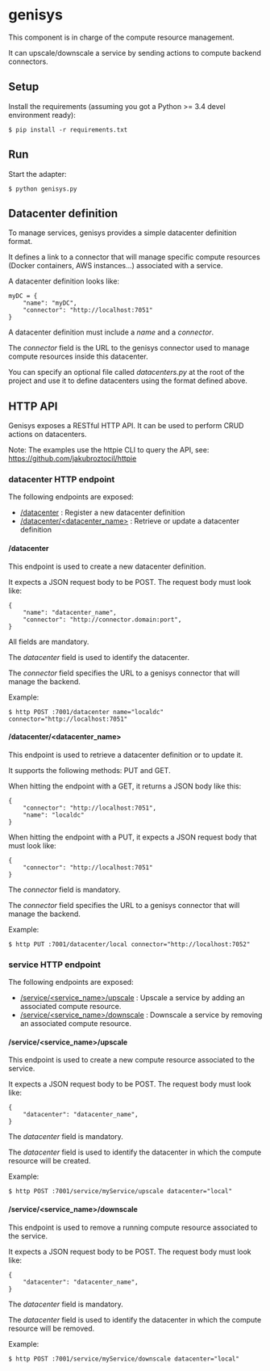 # genisys

This component is in charge of the compute resource management.

It can upscale/downscale a service by sending actions to compute backend connectors. 

## Setup

Install the requirements (assuming you got a Python >= 3.4 devel environment ready):

````
$ pip install -r requirements.txt
````

## Run

Start the adapter:

````
$ python genisys.py
````

## Datacenter definition

To manage services, genisys provides a simple datacenter definition format.

It defines a link to a connector that will manage specific compute resources (Docker containers, AWS instances...) associated with a service.

A datacenter definition looks like:

````
myDC = {
	"name": "myDC",
	"connector": "http://localhost:7051"
}
````

A datacenter definition must include a *name* and a *connector*.

The *connector* field is the URL to the genisys connector used to manage compute resources inside this datacenter.

You can specify an optional file called *datacenters.py* at the root of the project and use it to define datacenters using the format defined above. 

## HTTP API

Genisys exposes a RESTful HTTP API. It can be used to perform CRUD actions on datacenters.

Note: The examples use the httpie CLI to query the API, see: https://github.com/jakubroztocil/httpie

### datacenter HTTP endpoint

The following endpoints are exposed:

* [/datacenter](#datacenter-1) : Register a new datacenter definition
* [/datacenter/\<datacenter_name\>](#datacenterdatacenter_name) : Retrieve or update a datacenter definition

#### /datacenter

This endpoint is used to create a new datacenter definition.

It expects a JSON request body to be POST. The request body must look like:

````
{
	"name": "datacenter_name",
	"connector": "http://connector.domain:port",
}
````

All fields are mandatory.

The *datacenter* field is used to identify the datacenter.

The *connector* field specifies the URL to a genisys connector that will manage the backend.

Example:

````
$ http POST :7001/datacenter name="localdc" connector="http://localhost:7051"
````

#### /datacenter/\<datacenter_name\>

This endpoint is used to retrieve a datacenter definition or to update it.

It supports the following methods: PUT and GET.

When hitting the endpoint with a GET, it returns a JSON body like this:

````
{
    "connector": "http://localhost:7051", 
    "name": "localdc"
}
````

When hitting the endpoint with a PUT, it expects a JSON request body that must look like:

````
{
	"connector": "http://localhost:7051"
}
````

The *connector* field is mandatory.

The *connector* field specifies the URL to a genisys connector that will manage the backend.

Example:

````
$ http PUT :7001/datacenter/local connector="http://localhost:7052"
````

### service HTTP endpoint

The following endpoints are exposed:

* [/service/\<service_name\>/upscale](#serviceservice_namestart) : Upscale a service by adding an associated compute resource.
* [/service/\<service_name\>/downscale](#serviceservice_namekill) : Downscale a service by removing an associated compute resource.

#### /service/\<service_name\>/upscale

This endpoint is used to create a new compute resource associated to the service.

It expects a JSON request body to be POST. The request body must look like:

````
{
	"datacenter": "datacenter_name",
}
````

The *datacenter* field is mandatory.

The *datacenter* field is used to identify the datacenter in which the compute resource will be created.

Example:

````
$ http POST :7001/service/myService/upscale datacenter="local"
````

#### /service/\<service_name\>/downscale

This endpoint is used to remove a running compute resource associated to the service.

It expects a JSON request body to be POST. The request body must look like:

````
{
	"datacenter": "datacenter_name",
}
````

The *datacenter* field is mandatory.

The *datacenter* field is used to identify the datacenter in which the compute resource will be removed.

Example:

````
$ http POST :7001/service/myService/downscale datacenter="local"
````
